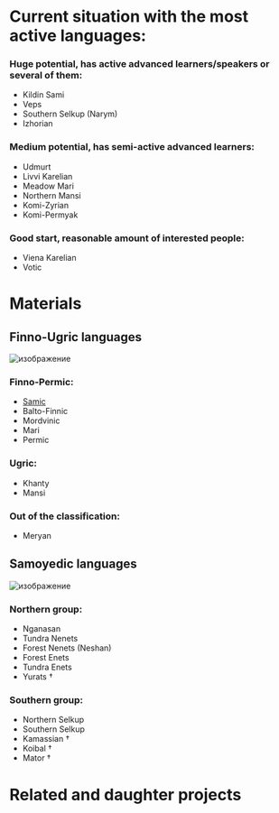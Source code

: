 # Current situation with the most active languages:
### Huge potential, has active advanced learners/speakers or several of them:
- Kildin Sami
- Veps
- Southern Selkup (Narym)
- Izhorian
### Medium potential, has semi-active advanced learners:
- Udmurt
- Livvi Karelian
- Meadow Mari
- Northern Mansi
- Komi-Zyrian
- Komi-Permyak
### Good start, reasonable amount of interested people:
- Viena Karelian
- Votic

# Materials
## Finno-Ugric languages
![изображение](https://github.com/JustARyo/UralicsOfRussia/assets/31369233/5e423f7d-78ae-449d-a289-2c711e702d1e)
### Finno-Permic:
- [Samic](https://github.com/JustARyo/UralicsOfRussia/blob/main/materials/Finno-Ugric%20branch/Sami.md)
- Balto-Finnic
- Mordvinic
- Mari
- Permic

### Ugric:
- Khanty
- Mansi
  
### Out of the classification:
- Meryan

## Samoyedic languages
![изображение](https://github.com/JustARyo/UralicsOfRussia/assets/31369233/edbd4326-ea3a-4d54-9dec-1159e5d54908)
### Northern group:
- Nganasan
- Tundra Nenets
- Forest Nenets (Neshan)
- Forest Enets
- Tundra Enets
- Yurats †

### Southern group:
- Northern Selkup
- Southern Selkup
- Kamassian †
- Koibal †
- Mator †

# Related and daughter projects
